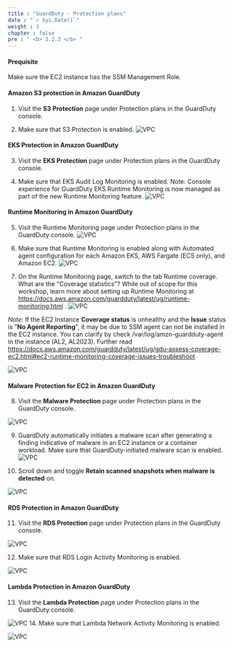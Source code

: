```yaml
---
title : "GuardDuty - Protection plans"
date : "`r Sys.Date()`"
weight : 3
chapter : false
pre : " <b> 2.2.3 </b> "
---
```

#### Prequisite
Make sure the EC2 instance has the SSM Management Role.
#### Amazon S3 protection in Amazon GuardDuty

1. Visit the **S3 Protection** page under Protection plans in the GuardDuty console.


2. Make sure that S3 Protection is enabled.
![VPC](/images/2-Introduction-to-threat-detection-and-response-services/2.2-Amazon-GuardDuty/2.2.3-GuardDuty-Protection-plans/s2.png)

#### EKS Protection in Amazon GuardDuty
3. Visit the **EKS Protection** page under Protection plans in the GuardDuty console.


4. Make sure that EKS Audit Log Monitoring is enabled. Note: Console experience for GuardDuty EKS Runtime Monitoring is now managed as part of the new Runtime Monitoring feature.
![VPC](/images/2-Introduction-to-threat-detection-and-response-services/2.2-Amazon-GuardDuty/2.2.3-GuardDuty-Protection-plans/s4.png)
#### Runtime Monitoring in Amazon GuardDuty

5. Visit the Runtime Monitoring page under Protection plans in the GuardDuty console.
![VPC](/images/2-Introduction-to-threat-detection-and-response-services/2.2-Amazon-GuardDuty/2.2.3-GuardDuty-Protection-plans/s5.png)

6. Make sure that Runtime Monitoring is enabled along with Automated agent configuration for each Amazon EKS, AWS Fargate (ECS only), and Amazon EC2.
![VPC](/images/2-Introduction-to-threat-detection-and-response-services/2.2-Amazon-GuardDuty/2.2.3-GuardDuty-Protection-plans/s6.png)


7. On the Runtime Monitoring page, switch to the tab Runtime coverage. What are the "Coverage statistics"? While out of scope for this workshop, learn more about setting up Runtime Monitoring at https://docs.aws.amazon.com/guardduty/latest/ug/runtime-monitoring.html .
![VPC](/images/2-Introduction-to-threat-detection-and-response-services/2.2-Amazon-GuardDuty/2.2.3-GuardDuty-Protection-plans/s7a.png)

*Note*: If the EC2 Instance **Coverage status** is unhealthy and the **Issue** status is "**No Agent Reporting**", it may be due to SSM agent can not be installed in the EC2 instance. You can clarify by check /var/log/amzn-guardduty-agent in the instance (AL2, AL2023). Further read https://docs.aws.amazon.com/guardduty/latest/ug/gdu-assess-coverage-ec2.html#ec2-runtime-monitoring-coverage-issues-troubleshoot

![VPC](/images/2-Introduction-to-threat-detection-and-response-services/2.2-Amazon-GuardDuty/2.2.3-GuardDuty-Protection-plans/s7b.png)

#### Malware Protection for EC2 in Amazon GuardDuty

8. Visit the **Malware Protection** page under Protection plans in the GuardDuty console.

![VPC](/images/2-Introduction-to-threat-detection-and-response-services/2.2-Amazon-GuardDuty/2.2.3-GuardDuty-Protection-plans/s8.png)

9. GuardDuty automatically initiates a malware scan after generating a finding indicative of malware in an EC2 instance or a container workload. Make sure that GuardDuty-initiated malware scan is enabled.
![VPC](/images/2-Introduction-to-threat-detection-and-response-services/2.2-Amazon-GuardDuty/2.2.3-GuardDuty-Protection-plans/s9.png)

10. Scroll down and toggle **Retain scanned snapshots when malware is detected** on.

![VPC](/images/2-Introduction-to-threat-detection-and-response-services/2.2-Amazon-GuardDuty/2.2.3-GuardDuty-Protection-plans/s10.png)
#### RDS Protection in Amazon GuardDuty

11. Visit the **RDS Protection** page under Protection plans in the GuardDuty console.

![VPC](/images/2-Introduction-to-threat-detection-and-response-services/2.2-Amazon-GuardDuty/2.2.3-GuardDuty-Protection-plans/s11.png)

12. Make sure that RDS Login Activity Monitoring is enabled.


![VPC](/images/2-Introduction-to-threat-detection-and-response-services/2.2-Amazon-GuardDuty/2.2.2-GuardDuty-Findings/s23.png)
#### Lambda Protection in Amazon GuardDuty
13. Visit the **Lambda Protection** page under Protection plans in the GuardDuty console.

![VPC](/images/2-Introduction-to-threat-detection-and-response-services/2.2-Amazon-GuardDuty/2.2.2-GuardDuty-Findings/s13.png)
14. Make sure that Lambda Network Activity Monitoring is enabled.

![VPC](/images/2-Introduction-to-threat-detection-and-response-services/2.2-Amazon-GuardDuty/2.2.2-GuardDuty-Findings/s14.png)